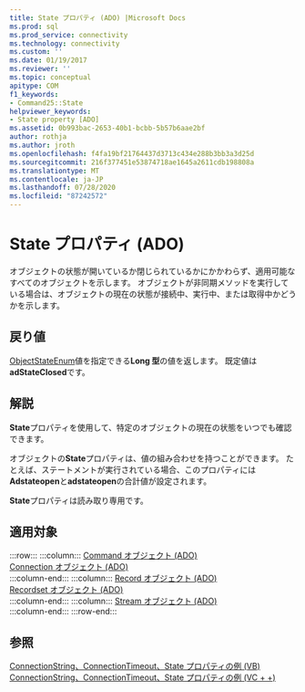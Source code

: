 ```yaml
---
title: State プロパティ (ADO) |Microsoft Docs
ms.prod: sql
ms.prod_service: connectivity
ms.technology: connectivity
ms.custom: ''
ms.date: 01/19/2017
ms.reviewer: ''
ms.topic: conceptual
apitype: COM
f1_keywords:
- Command25::State
helpviewer_keywords:
- State property [ADO]
ms.assetid: 0b993bac-2653-40b1-bcbb-5b57b6aae2bf
author: rothja
ms.author: jroth
ms.openlocfilehash: f4fa19bf21764437d3713c434e288b3bb3a3d25d
ms.sourcegitcommit: 216f377451e53874718ae1645a2611cdb198808a
ms.translationtype: MT
ms.contentlocale: ja-JP
ms.lasthandoff: 07/28/2020
ms.locfileid: "87242572"
---
```

# <a name="state-property-ado"></a>State プロパティ (ADO)
オブジェクトの状態が開いているか閉じられているかにかかわらず、適用可能なすべてのオブジェクトを示します。 オブジェクトが非同期メソッドを実行している場合は、オブジェクトの現在の状態が接続中、実行中、または取得中かどうかを示します。  
  
## <a name="return-value"></a>戻り値  
 [ObjectStateEnum](../../../ado/reference/ado-api/objectstateenum.md)値を指定できる**Long 型**の値を返します。 既定値は**adStateClosed**です。  
  
## <a name="remarks"></a>解説  
 **State**プロパティを使用して、特定のオブジェクトの現在の状態をいつでも確認できます。  
  
 オブジェクトの**State**プロパティは、値の組み合わせを持つことができます。 たとえば、ステートメントが実行されている場合、このプロパティには**Adstateopen**と**adstateopen**の合計値が設定されます。  
  
 **State**プロパティは読み取り専用です。  
  
## <a name="applies-to"></a>適用対象  

:::row:::
    :::column:::
        [Command オブジェクト (ADO)](../../../ado/reference/ado-api/command-object-ado.md)  
        [Connection オブジェクト (ADO)](../../../ado/reference/ado-api/connection-object-ado.md)  
    :::column-end:::
    :::column:::
        [Record オブジェクト (ADO)](../../../ado/reference/ado-api/record-object-ado.md)  
        [Recordset オブジェクト (ADO)](../../../ado/reference/ado-api/recordset-object-ado.md)  
    :::column-end:::
    :::column:::
        [Stream オブジェクト (ADO)](../../../ado/reference/ado-api/stream-object-ado.md)  
    :::column-end:::
:::row-end:::

## <a name="see-also"></a>参照  
 [ConnectionString、ConnectionTimeout、State プロパティの例 (VB)](../../../ado/reference/ado-api/connectionstring-connectiontimeout-and-state-properties-example-vb.md)   
 [ConnectionString、ConnectionTimeout、State プロパティの例 (VC + +)](../../../ado/reference/ado-api/connectionstring-connectiontimeout-and-state-properties-example-vc.md)   
